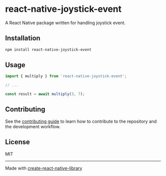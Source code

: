 # react-native-joystick-event

A React Native package written for handling joystick event.

## Installation

```sh
npm install react-native-joystick-event
```

## Usage


```js
import { multiply } from 'react-native-joystick-event';

// ...

const result = await multiply(3, 7);
```


## Contributing

See the [contributing guide](CONTRIBUTING.md) to learn how to contribute to the repository and the development workflow.

## License

MIT

---

Made with [create-react-native-library](https://github.com/callstack/react-native-builder-bob)
